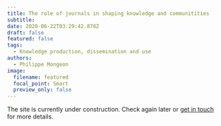 ```yaml
---
title: The role of journals in shaping knowledge and communitities
subtitle:
date: 2020-06-22T03:29:42.878Z
draft: false
featured: false
tags:
  - Knowledge production, dissemination and use
authors:
  - Philippe Mongeon
image:
  filename: featured
  focal_point: Smart
  preview_only: false
---
```


The site is currently under construction. Check again later or [get in touch](https://qsslab.ca/#contact) for more details.





